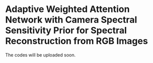 # Adaptive Weighted Attention Network with Camera Spectral Sensitivity Prior for Spectral Reconstruction from RGB Images

The codes will be uploaded soon.
